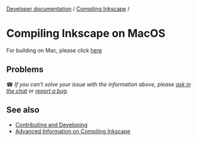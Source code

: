 [Developer documentation](../readme.md) / [Compiling Inkscape](./readme.md) /

# Compiling Inkscape on MacOS

For building on Mac, please click [here](https://wiki.inkscape.org/wiki/index.php?title=CompilingMacOsX)


## Problems

☎ _If you can't solve your issue with the information above, please [ask in the chat](https://chat.inkscape.org/channel/team_devel) or [report a bug](https://inkscape.org/report)_.

## See also
- [Contributing and Developing](../../CONTRIBUTING.md)
- [Advanced Information on Compiling Inkscape](doc/build/general_advanced.md)
